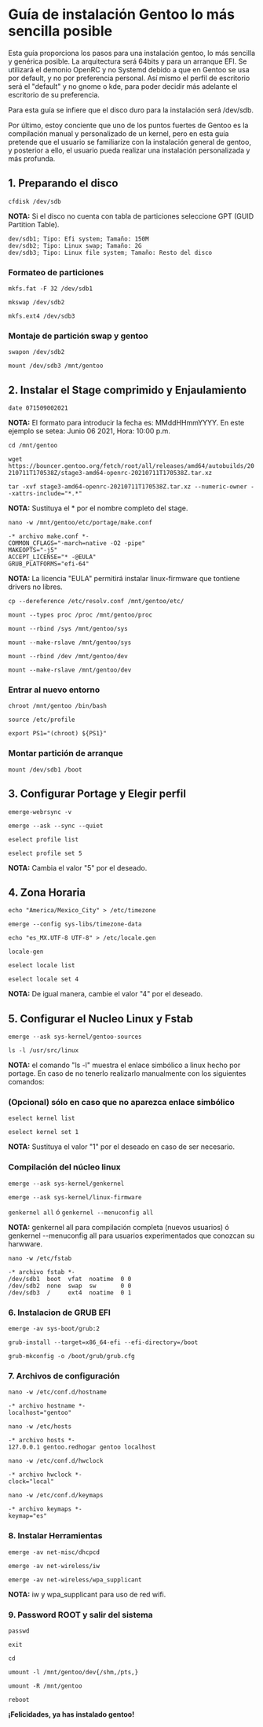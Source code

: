 # Guía de instalación Gentoo lo más sencilla posible
Esta guía proporciona los pasos para una instalación gentoo, lo más sencilla y genérica posible. La arquitectura será 64bits y para un arranque EFI.
Se utilizará el demonio OpenRC y no Systemd debido a que en Gentoo se usa por default, y no por preferencia personal. Así mismo el perfil de escritorio será el "default" y no gnome o kde, para poder decidir más adelante el escritorio de su preferencia.

Para esta guía se infiere que el disco duro para la instalación será /dev/sdb.

Por último, estoy conciente que uno de los puntos fuertes de Gentoo es la compilación manual y personalizado de un kernel, pero en esta guía pretende que el usuario se familiarize con la instalación general de gentoo, y posterior a ello, el usuario pueda realizar una instalación personalizada y más profunda.

## **1. Preparando el disco**

`cfdisk /dev/sdb`

**NOTA:** Si el disco no cuenta con tabla de particiones seleccione GPT (GUID Partition Table).

```
dev/sdb1; Tipo: Efi system; Tamaño: 150M
dev/sdb2; Tipo: Linux swap; Tamaño: 2G
dev/sdb3; Tipo: Linux file system; Tamaño: Resto del disco
```

### Formateo de particiones

`mkfs.fat -F 32 /dev/sdb1`

`mkswap /dev/sdb2`

`mkfs.ext4 /dev/sdb3`

### Montaje de partición swap y gentoo

`swapon /dev/sdb2`

`mount /dev/sdb3 /mnt/gentoo`

## **2. Instalar el Stage comprimido y Enjaulamiento**

`date 071509002021`

**NOTA:** El formato para introducir la fecha es: MMddHHmmYYYY. En este ejemplo se setea: Junio 06 2021, Hora: 10:00 p.m.

`cd /mnt/gentoo`

`wget https://bouncer.gentoo.org/fetch/root/all/releases/amd64/autobuilds/20210711T170538Z/stage3-amd64-openrc-20210711T170538Z.tar.xz`

`tar -xvf stage3-amd64-openrc-20210711T170538Z.tar.xz --numeric-owner --xattrs-include="*.*"`

**NOTA:** Sustituya el * por el nombre completo del stage.

`nano -w /mnt/gentoo/etc/portage/make.conf`

```
-* archivo make.conf *-
COMMON_CFLAGS="-march=native -O2 -pipe"
MAKEOPTS="-j5"
ACCEPT_LICENSE="* -@EULA"
GRUB_PLATFORMS="efi-64"
```

**NOTA:** La licencia "EULA" permitirá instalar linux-firmware que tontiene drivers no libres.

`cp --dereference /etc/resolv.conf /mnt/gentoo/etc/`

`mount --types proc /proc /mnt/gentoo/proc`

`mount --rbind /sys /mnt/gentoo/sys`

`mount --make-rslave /mnt/gentoo/sys`

`mount --rbind /dev /mnt/gentoo/dev`

`mount --make-rslave /mnt/gentoo/dev`

### **Entrar al nuevo entorno**

`chroot /mnt/gentoo /bin/bash`

`source /etc/profile`

`export PS1="(chroot) ${PS1}"`

### **Montar partición de arranque**

`mount /dev/sdb1 /boot`

## **3. Configurar Portage y Elegir perfil**

`emerge-webrsync -v`

`emerge --ask --sync --quiet`

`eselect profile list`

`eselect profile set 5`

**NOTA:** Cambia el valor "5" por el deseado.


## **4. Zona Horaria**

`echo "America/Mexico_City" > /etc/timezone`

`emerge --config sys-libs/timezone-data`

`echo "es_MX.UTF-8 UTF-8" > /etc/locale.gen`

`locale-gen`

`eselect locale list`

`eselect locale set 4`

**NOTA:** De igual manera, cambie el valor "4" por el deseado.


## **5. Configurar el Nucleo Linux y Fstab**

`emerge --ask sys-kernel/gentoo-sources`

`ls -l /usr/src/linux`

**NOTA:** el comando "ls -l" muestra el enlace simbólico a linux hecho por portage. En caso de no tenerlo realizarlo manualmente con los siguientes comandos:

### **(Opcional) sólo en caso que no aparezca enlace simbólico**

`eselect kernel list`

`eselect kernel set 1`

**NOTA:** Sustituya el valor "1" por el deseado en caso de ser necesario.

### **Compilación del núcleo linux**

`emerge --ask sys-kernel/genkernel`

`emerge --ask sys-kernel/linux-firmware`

`genkernel all` ó `genkernel --menuconfig all`

**NOTA:** genkernel all para compilación completa (nuevos usuarios) ó genkernel --menuconfig all para usuarios experimentados que conozcan su harwware.

`nano -w /etc/fstab`

```
-* archivo fstab *-
/dev/sdb1  boot  vfat  noatime  0 0
/dev/sdb2  none  swap  sw       0 0
/dev/sdb3  /     ext4  noatime  0 1
```


### **6. Instalacion de GRUB EFI**

`emerge -av sys-boot/grub:2`

`grub-install --target=x86_64-efi --efi-directory=/boot`

`grub-mkconfig -o /boot/grub/grub.cfg`


### **7. Archivos de configuración**

`nano -w /etc/conf.d/hostname`

```
-* archivo hostname *-
localhost="gentoo"
```

`nano -w /etc/hosts`

```
-* archivo hosts *-
127.0.0.1 gentoo.redhogar gentoo localhost
```

`nano -w /etc/conf.d/hwclock`

```
-* archivo hwclock *-
clock="local"
```

`nano -w /etc/conf.d/keymaps`

```
-* archivo keymaps *-
keymap="es"
```


### **8. Instalar Herramientas**

`emerge -av net-misc/dhcpcd`

`emerge -av net-wireless/iw`

`emerge -av net-wireless/wpa_supplicant`

**NOTA:** iw y wpa_supplicant para uso de red wifi.


### **9. Password ROOT y salir del sistema**

`passwd`

`exit`

`cd`

`umount -l /mnt/gentoo/dev{/shm,/pts,} `

`umount -R /mnt/gentoo`

`reboot`

**¡Felicidades, ya has instalado gentoo!**
